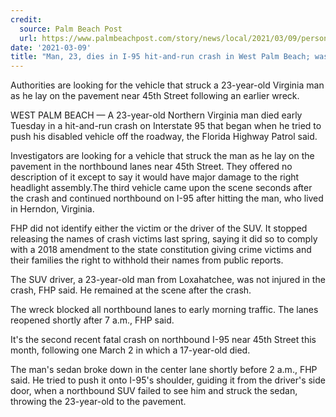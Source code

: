 ```yaml
---
credit:
  source: Palm Beach Post
  url: https://www.palmbeachpost.com/story/news/local/2021/03/09/person-dies-overnight-95-crash-west-palm-beach/4640802001/
date: '2021-03-09'
title: "Man, 23, dies in I-95 hit-and-run crash in West Palm Beach; was pushing disabled car off roadway"
---
```

Authorities are looking for the vehicle that struck a 23-year-old Virginia man as he lay on the pavement near 45th Street following an earlier wreck.

WEST PALM BEACH — A 23-year-old Northern Virginia man died early Tuesday in a hit-and-run crash on Interstate 95 that began when he tried to push his disabled vehicle off the roadway, the Florida Highway Patrol said.

Investigators are looking for a vehicle that struck the man as he lay on the pavement in the northbound lanes near 45th Street. They offered no description of it except to say it would have major damage to the right headlight assembly.The third vehicle came upon the scene seconds after the crash and continued northbound on I-95 after hitting the man, who lived in Herndon, Virginia.

FHP did not identify either the victim or the driver of the SUV. It stopped releasing the names of crash victims last spring, saying it did so to comply with a 2018 amendment to the state constitution giving crime victims and their families the right to withhold their names from public reports.

The SUV driver, a 23-year-old man from Loxahatchee, was not injured in the crash, FHP said. He remained at the scene after the crash.

The wreck blocked all northbound lanes to early morning traffic. The lanes reopened shortly after 7 a.m., FHP said.

It's the second recent fatal crash on northbound I-95 near 45th Street this month, following one March 2 in which a 17-year-old died.

The man's sedan broke down in the center lane shortly before 2 a.m., FHP said. He tried to push it onto I-95's shoulder, guiding it from the driver's side door, when a northbound SUV failed to see him and struck the sedan, throwing the 23-year-old to the pavement.
